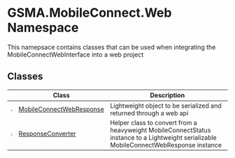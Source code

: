 GSMA.MobileConnect.Web Namespace
================================
This namepsace contains classes that can be used when integrating the MobileConnectWebInterface into a web project


Classes
-------

                | Class                         | Description                                                                                                                             
--------------- | ----------------------------- | --------------------------------------------------------------------------------------------------------------------------------------- 
![Public class] | [MobileConnectWebResponse][1] | Lightweight object to be serialized and returned through a web api                                                                      
![Public class] | [ResponseConverter][2]        | Helper class to convert from a heavyweight MobileConnectStatus instance to a Lightweight serializable MobileConnectWebResponse instance 

[1]: MobileConnectWebResponse/README.md
[2]: ResponseConverter/README.md
[3]: ../_icons/Help.png
[Public class]: ../_icons/pubclass.gif "Public class"